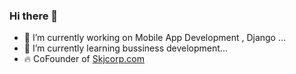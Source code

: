 ### Hi there 👋

- 🔭 I’m currently working on Mobile App Development , Django ...
- 🌱 I’m currently learning bussiness development...
- 🔥 CoFounder of [Skjcorp.com](http://skjcorp.com)
<!--
**jindalAnuj/jindalAnuj** is a ✨ _special_ ✨ repository because its `README.md` (this file) appears on your GitHub profile.

Here are some ideas to get you started:


- 👯 I’m looking to collaborate on ...
- 🤔 I’m looking for help with ...
- 💬 Ask me about ...
- 📫 How to reach me: ...
- 😄 Pronouns: ...
- ⚡ Fun fact: ...
-->

